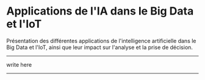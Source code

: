 # Applications de l'IA dans le Big Data et l'IoT
Présentation des différentes applications de l'intelligence artificielle dans le Big Data et l'IoT, ainsi que leur impact sur l'analyse et la prise de décision.

-------
write here

-------